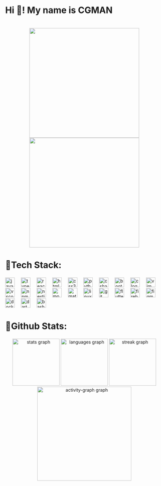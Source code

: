 <h1 align="left">Hi 👋! My name is CGMAN</h1>

###

<br clear="both">

<div align="center">
  <img height="350" src="https://media1.giphy.com/media/v1.Y2lkPTc5MGI3NjExNjliOHpwZGs3c2dvM25uOXlsZzdoOXB6czZjemludXZ5NWxwbWVsbiZlcD12MV9pbnRlcm5hbF9naWZfYnlfaWQmY3Q9Zw/CrFLL3CnRpw5ddlBMm/giphy.gif"  />
  <img height="350" src="https://media1.giphy.com/media/v1.Y2lkPTc5MGI3NjExeDF6MGJpMjNuczNsMTJleDl2dGtqeDA1dnM3a3U1Zmg5YWd4dDh3aCZlcD12MV9pbnRlcm5hbF9naWZfYnlfaWQmY3Q9Zw/F4yYBKoUue9UhB9tDM/giphy.gif"  />
</div>

###

<h1 align="left">🥗Tech Stack:</h1>

###

<div align="left">
  <img src="https://cdn.jsdelivr.net/gh/devicons/devicon/icons/javascript/javascript-original.svg" height="30" alt="javascript logo"  />
  <img width="12" />
  <img src="https://cdn.jsdelivr.net/gh/devicons/devicon/icons/typescript/typescript-original.svg" height="30" alt="typescript logo"  />
  <img width="12" />
  <img src="https://cdn.jsdelivr.net/gh/devicons/devicon/icons/react/react-original.svg" height="30" alt="react logo"  />
  <img width="12" />
  <img src="https://cdn.jsdelivr.net/gh/devicons/devicon/icons/html5/html5-original.svg" height="30" alt="html5 logo"  />
  <img width="12" />
  <img src="https://cdn.jsdelivr.net/gh/devicons/devicon/icons/css3/css3-original.svg" height="30" alt="css3 logo"  />
  <img width="12" />
  <img src="https://cdn.jsdelivr.net/gh/devicons/devicon/icons/python/python-original.svg" height="30" alt="python logo"  />
  <img width="12" />
  <img src="https://cdn.jsdelivr.net/gh/devicons/devicon/icons/csharp/csharp-original.svg" height="30" alt="csharp logo"  />
  <img width="12" />
  <img src="https://cdn.jsdelivr.net/gh/devicons/devicon/icons/bootstrap/bootstrap-original.svg" height="30" alt="bootstrap logo"  />
  <img width="12" />
  <img src="https://cdn.jsdelivr.net/gh/devicons/devicon/icons/c/c-original.svg" height="30" alt="c logo"  />
  <img width="12" />
  <img src="https://cdn.jsdelivr.net/gh/devicons/devicon/icons/vim/vim-original.svg" height="30" alt="vim logo"  />
  <img width="12" />
  <img src="https://cdn.jsdelivr.net/gh/devicons/devicon/icons/vscode/vscode-original.svg" height="30" alt="vscode logo"  />
  <img width="12" />
  <img src="https://cdn.jsdelivr.net/gh/devicons/devicon/icons/npm/npm-original-wordmark.svg" height="30" alt="npm logo"  />
  <img width="12" />
  <img src="https://cdn.jsdelivr.net/gh/devicons/devicon/icons/nextjs/nextjs-original.svg" height="30" alt="nextjs logo"  />
  <img width="12" />
  <img src="https://cdn.jsdelivr.net/gh/devicons/devicon/icons/mongodb/mongodb-original.svg" height="30" alt="mongodb logo"  />
  <img width="12" />
  <img src="https://cdn.jsdelivr.net/gh/devicons/devicon/icons/materialui/materialui-original.svg" height="30" alt="materialui logo"  />
  <img width="12" />
  <img src="https://cdn.jsdelivr.net/gh/devicons/devicon/icons/linux/linux-original.svg" height="30" alt="linux logo"  />
  <img width="12" />
  <img src="https://cdn.jsdelivr.net/gh/devicons/devicon/icons/git/git-original.svg" height="30" alt="git logo"  />
  <img width="12" />
  <img src="https://cdn.jsdelivr.net/gh/devicons/devicon/icons/flutter/flutter-original.svg" height="30" alt="flutter logo"  />
  <img width="12" />
  <img src="https://cdn.jsdelivr.net/gh/devicons/devicon/icons/firebase/firebase-plain.svg" height="30" alt="firebase logo"  />
  <img width="12" />
  <img src="https://cdn.jsdelivr.net/gh/devicons/devicon/icons/figma/figma-original.svg" height="30" alt="figma logo"  />
  <img width="12" />
  <img src="https://cdn.jsdelivr.net/gh/devicons/devicon/icons/docker/docker-original.svg" height="30" alt="docker logo"  />
  <img width="12" />
  <img src="https://cdn.jsdelivr.net/gh/devicons/devicon/icons/dart/dart-original.svg" height="30" alt="dart logo"  />
  <img width="12" />
  <img src="https://cdn.jsdelivr.net/gh/devicons/devicon/icons/bash/bash-original.svg" height="30" alt="bash logo"  />
</div>

###

<h1 align="left">🥪Github Stats:</h1>

###
<div align="center">
   <img src="https://github-readme-stats.vercel.app/api?username=CornGminimate2P&theme=material-palenight&hide_border=false&include_all_commits=true&count_private=false" height="150" alt="stats graph" />
   <img src="https://github-readme-stats.vercel.app/api/top-langs/?username=CornGminimate2P&theme=material-palenight&hide_border=false&include_all_commits=true&count_private=false&layout=compact" height="150" alt="languages graph" />
   <img src="https://nirzak-streak-stats.vercel.app/?user=CornGminimate2P&theme=material-palenight&hide_border=false" height="150" alt="streak graph" />
   <img src="https://github-readme-activity-graph.vercel.app/graph?username=CornGminimate2P&radius=16&theme=react&area=true&order=5" height="300" alt="activity-graph graph"  />
 </div>

<!-- Proudly created with GPRM ( https://gprm.itsvg.in ) -->

###
